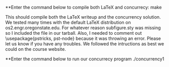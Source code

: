 **Enter the command below to compile both LaTeX and concurrecy:
make
    
This should compile both the LaTeX writeup and the concurrency solution. We tested many times with the default LaTeX distribution on os2.engr.oregonstate.edu. For whatever reason subfigure.sty was missing so I included the file in our tarball. Also, I needed to comment out \usepackage{pstricks, pst-node} because it was throwing an error. Please let us know if you have any troubles. We followed the intructions as best we could on the course website.

**Enter the command below to run our concurrecy program
./concurrency1
